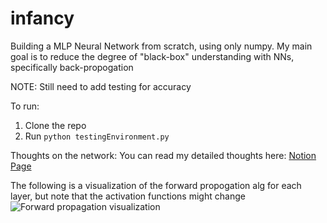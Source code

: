 # infancy
Building a MLP Neural Network from scratch, using only numpy. My main goal is to reduce the degree of "black-box" understanding with NNs, specifically back-propogation 

NOTE: Still need to add testing for accuracy

To run:
1. Clone the repo
2. Run ```python testingEnvironment.py```

Thoughts on the network:
You can read my detailed thoughts here: [Notion Page](https://scarlet-uranium-4df.notion.site/infancy-a-neural-net-from-scratch-80263381d0654c2c99e33c2c2eae582e?pvs=4)

The following is a visualization of the forward propogation alg for each layer, but note that the activation functions might change
![Forward propagation visualization](https://github.com/sh2002vk/infancy/assets/63932832/d9a2407e-d1df-46bb-ab29-b70f987ee2d6)
